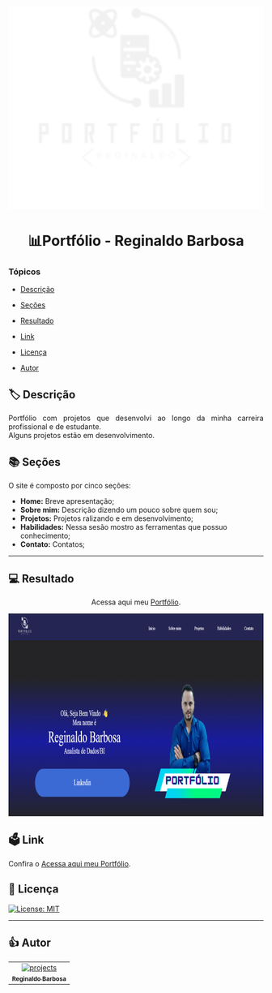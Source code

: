 
<a align="center"> <img src="./img/Logo_regis.svg" alt="portfolio" width="800" height="400"/> </a> 
<br/>
<h1 align="center">📊Portfólio - Reginaldo Barbosa</h1>



### Tópicos 

- [Descrição](#descrição)

- [Seções](#seções)

- [Resultado](#resultado)

- [Link](#link)

- [Licença](#licença)

- [Autor](#autor)




## 🏷 Descrição 

<p align="justify">
Portfólio com projetos que desenvolvi ao longo da minha carreira profissional e de estudante.
<br />
    Alguns projetos estão em desenvolvimento.
<br />

</p>



## 📚 Seções

O site é composto por cinco seções:

- **Home:** Breve apresentação;
- **Sobre mim:** Descrição dizendo um pouco sobre quem sou;
- **Projetos:** Projetos ralizando e em desenvolvimento;
- **Habilidades:** Nessa sesão mostro as ferramentas que possuo conhecimento;
- **Contato:** Contatos;

---




## 💻 Resultado

 <p align="center">Acessa aqui meu <a href="https://reginaldo-projects.github.io/Portfolio-Reginaldo-Projects/" target="_blank">Portfólio</a>.</p>

<a align="center"> <img src="./img/preview.png" alt="portfolio" width="800" height="400"/> </a> 

 
## 🗳 Link
 
 <p>Confira o <a href="https://reginaldo-projects.github.io/Portfolio-Reginaldo-Projects/" target="_blank">Acessa aqui meu Portfólio</a>.</p>




## 📌 Licença

[![License: MIT](https://img.shields.io/badge/License-MIT-yellow.svg)](https://github.com/Reginaldo-projects/Portfolio-Reginaldo-Projects/blob/main/LICENSE)


 ---

## 👍 Autor

<table>
  <tr>
    <td align="center">
      <a href="https://github.com/Reginaldo-projects">
        <img src="https://avatars.githubusercontent.com/u/112530481" width="100px;" alt="projects"/><br>
        <sub>
          <b>Reginaldo Barbosa</b>
        </sub>
      </a>
    </td>
  </tr>
</table>

 